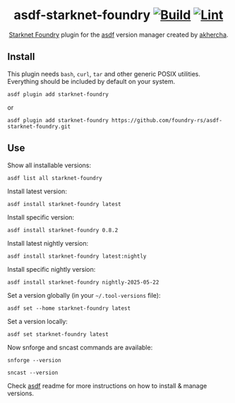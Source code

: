 <div align="center">

# asdf-starknet-foundry [![Build](https://github.com/foundry-rs/asdf-starknet-foundry/actions/workflows/build.yml/badge.svg)](https://github.com/foundry-rs/asdf-starknet-foundry/actions/workflows/build.yml) [![Lint](https://github.com/foundry-rs/asdf-starknet-foundry/actions/workflows/lint.yml/badge.svg)](https://github.com/foundry-rs/asdf-starknet-foundry/actions/workflows/lint.yml)

[Starknet Foundry] plugin for the [asdf] version manager created by [akhercha](https://github.com/akhercha).

</div>

## Install

This plugin needs `bash`, `curl`, `tar` and other generic POSIX utilities.
Everything should be included by default on your system.

```shell
asdf plugin add starknet-foundry
```

or

```shell
asdf plugin add starknet-foundry https://github.com/foundry-rs/asdf-starknet-foundry.git
```

## Use

Show all installable versions:

```shell
asdf list all starknet-foundry
```

Install latest version:

```shell
asdf install starknet-foundry latest
```

Install specific version:

```shell
asdf install starknet-foundry 0.8.2
```

Install latest nightly version:

```shell
asdf install starknet-foundry latest:nightly
```

Install specific nightly version:

```shell
asdf install starknet-foundry nightly-2025-05-22
```

Set a version globally (in your `~/.tool-versions` file):

```shell
asdf set --home starknet-foundry latest
```

Set a version locally:

```shell
asdf set starknet-foundry latest
```

Now snforge and sncast commands are available:

```shell
snforge --version
```

```shell
sncast --version
```

Check [asdf](https://github.com/asdf-vm/asdf) readme for more instructions on how to install & manage versions.

[asdf]: https://asdf-vm.com
[Starknet Foundry]: https://foundry-rs.github.io/starknet-foundry
